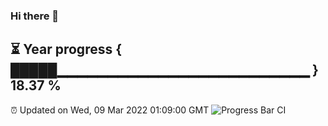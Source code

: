 ### Hi there 👋
⏳ Year progress { █████▁▁▁▁▁▁▁▁▁▁▁▁▁▁▁▁▁▁▁▁▁▁▁▁▁ } 18.37 %
---
⏰ Updated on Wed, 09 Mar 2022 01:09:00 GMT
![Progress Bar CI](https://github.com/liununu/liununu/workflows/Progress%20Bar%20CI/badge.svg)
